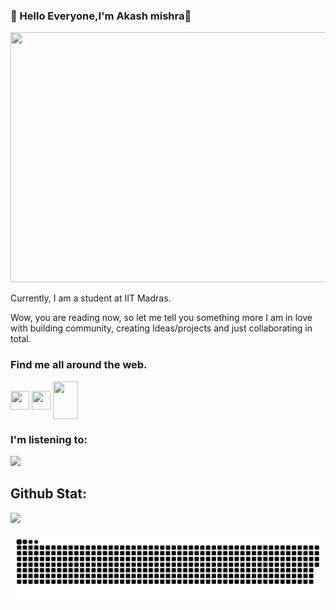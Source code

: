 <!DOCTYPE html>

<!--
**mak650650/mak650650** is a ✨ _special_ ✨ repository because its `README.md` (this file) appears on your GitHub profile.

Here are some ideas to get you started:

- 🔭 I’m currently working on ...
- 🌱 I’m currently learning ...
- 👯 I’m looking to collaborate on ...
- 🤔 I’m looking for help with ...
- 💬 Ask me about ...
- 📫 How to reach me: ...
- 😄 Pronouns: ...
- ⚡ Fun fact: ...
-->
### 👋 Hello Everyone,I'm Akash mishra👋
<img src="https://github.com/mak650650/mak650650/blob/Master/markus-spiske-hbb6GkG6p9M-unsplash.jpg" width="1200" height="400">

<p>Currently, I am a student at IIT Madras.
  
  Wow, you are reading now, so let me tell you something more I am in love with  building community, creating Ideas/projects and  just collaborating
      in total.</p>
### Find me all around the web.

<p align="left">
<a href="https://twitter.com/mak650650" target="blank"><img align="center" src="https://github.com/mak650650/mak650650/blob/Master/icons/twitter.png?raw=true" title = "Twitter" alt="" width="30" height="30" /></a>
<a href="https://instagram.com/mak650650" target="blank"><img align="center" src="https://github.com/mak650650/mak650650/blob/Master/icons/instagram.png?raw=true" title = "Twitter" alt="" width="30" height="30" /></a>
<a href="mak650650@gmail.com" target="blank"><img align="center" src="https://github.com/mak650650/mak650650/blob/Master/icons/email.png?raw=true" title = "Twitter" alt="" width="40" height="60" /></a>
 </p> 
 
 ### I'm listening to:
 
 <a href="https://www.youtube.com/watch?v=dFlDRhvM4L0">
<img src="https://github.com/mak650650/mak650650/blob/Master/listen.png?raw=true" height="60"></a>
</a>
 
## Github Stat:


<div width="1200">
  
  <a href="https://git.io/streak-stats"><img src="https://github-readme-streak-stats.herokuapp.com?user=mak650650&theme=radical&date_format=j%2Fn%5B%2FY%5D"/></a></li>
      </a>
  
</div>

![stat gif](https://raw.githubusercontent.com/mishmanners/MishManners/87095ecb62158808cea9169066a71c2c36e430e1/github-contribution-grid-snake.svg)
